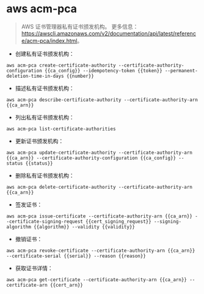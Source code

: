 # aws acm-pca

> AWS 证书管理器私有证书颁发机构。
> 更多信息：<https://awscli.amazonaws.com/v2/documentation/api/latest/reference/acm-pca/index.html>。

- 创建私有证书颁发机构：

`aws acm-pca create-certificate-authority --certificate-authority-configuration {{ca_config}} --idempotency-token {{token}} --permanent-deletion-time-in-days {{number}}`

- 描述私有证书颁发机构：

`aws acm-pca describe-certificate-authority --certificate-authority-arn {{ca_arn}}`

- 列出私有证书颁发机构：

`aws acm-pca list-certificate-authorities`

- 更新证书颁发机构：

`aws acm-pca update-certificate-authority --certificate-authority-arn {{ca_arn}} --certificate-authority-configuration {{ca_config}} --status {{status}}`

- 删除私有证书颁发机构：

`aws acm-pca delete-certificate-authority --certificate-authority-arn {{ca_arn}}`

- 签发证书：

`aws acm-pca issue-certificate --certificate-authority-arn {{ca_arn}} --certificate-signing-request {{cert_signing_request}} --signing-algorithm {{algorithm}} --validity {{validity}}`

- 撤销证书：

`aws acm-pca revoke-certificate --certificate-authority-arn {{ca_arn}} --certificate-serial {{serial}} --reason {{reason}}`

- 获取证书详情：

`aws acm-pca get-certificate --certificate-authority-arn {{ca_arn}} --certificate-arn {{cert_arn}}`